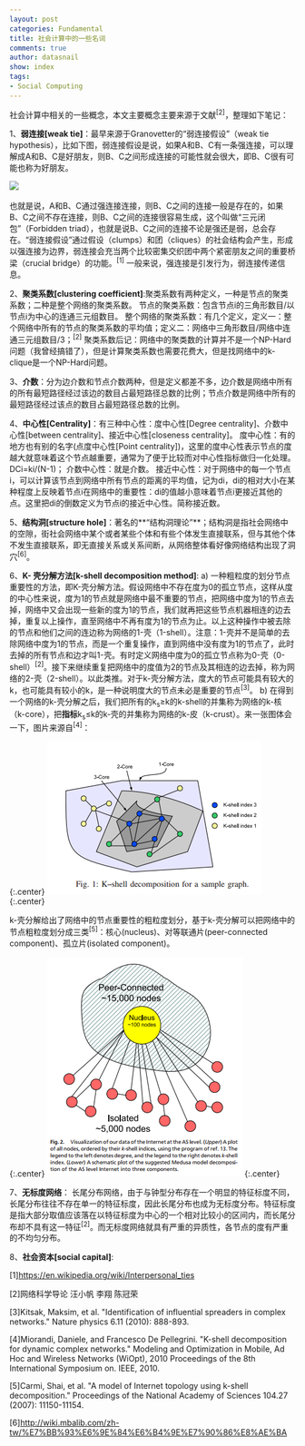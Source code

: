 ```yaml
---
layout: post
categories: Fundamental
title: 社会计算中的一些名词
comments: true
author: datasnail
show: index
tags:
- Social Computing
---
```


社会计算中相关的一些概念，本文主要概念主要来源于文献<sup>[2]</sup>，整理如下笔记：

1、**弱连接[weak tie]**：最早来源于Granovetter的“弱连接假设”（weak tie hypothesis），比如下图，弱连接假设是说，如果A和B、C有一条强连接，可以理解成A和B、C是好朋友，则B、C之间形成连接的可能性就会很大，即B、C很有可能也称为好朋友。

<img src="http://upload.wikimedia.org/wikipedia/commons/thumb/2/2a/Weak-strong-ties.svg/300px-Weak-strong-ties.svg.png?_=5991427" >

也就是说，A和B、C通过强连接连接，则B、C之间的连接一般是存在的，如果B、C之间不存在连接，则B、C之间的连接很容易生成，这个叫做“三元闭包”（Forbidden triad），也就是说B、C之间的连接不论是强还是弱，总会存在。“弱连接假设”通过假设（clumps）和团（cliques）的社会结构会产生，形成以强连接为边界，弱连接会充当两个比较密集交织团中两个紧密朋友之间的重要桥梁（crucial bridge）的功能。<sup>[1]</sup>
一般来说，强连接是引发行为，弱连接传递信息。

2、**聚类系数[clustering coefficient]**:聚类系数有两种定义，一种是节点的聚类系数；二种是整个网络的聚类系数。
节点的聚类系数：包含节点i的三角形数目/以节点i为中心的连通三元组数目。
整个网络的聚类系数：有几个定义，定义一：整个网络中所有的节点的聚类系数的平均值；定义二：网络中三角形数目/网络中连通三元组数目/3；<sup>[2]</sup>
聚类系数后记：网络中的聚类数的计算并不是一个NP-Hard问题（我曾经搞错了），但是计算聚类系数也需要花费大，但是找网络中的k-clique是一个NP-Hard问题。

3、**介数**：分为边介数和节点介数两种，但是定义都差不多，边介数是网络中所有的所有最短路径经过该边的数目占最短路径总数的比例；节点介数是网络中所有的最短路径经过该点的数目占最短路径总数的比例。

4、**中心性[Centrality]**：有三种中心性：度中心性[Degree centrality]、介数中心性[between centrality]、接近中心性[closeness centrality]。
度中心性：有的地方也有别的名字(点度中心性[Point centrality])，这里的度中心性表示节点的度越大就意味着这个节点越重要，通常为了便于比较而对中心性指标做归一化处理。DCi=ki/(N-1)；
介数中心性：就是介数。
接近中心性：对于网络中的每一个节点i，可以计算该节点到网络中所有节点的距离的平均值，记为di，di的相对大小在某种程度上反映着节点i在网络中的重要性：di的值越小意味着节点i更接近其他的点。这里把di的倒数定义为节点i的接近中心性。简称接近数。

5、**结构洞[structure hole]**：著名的**“结构洞理论”**；结构洞是指社会网络中的空隙，街社会网络中某个或者某些个体和有些个体发生直接联系，但与其他个体不发生直接联系，即无直接关系或关系间断，从网络整体看好像网络结构出现了洞穴<sup>[6]</sup>。

6、**K- 壳分解方法[k-shell decomposition method]**:
a) 一种粗粒度的划分节点重要性的方法，即K-壳分解方法。假设网络中不存在度为0的孤立节点，这样从度的中心性来说，度为1的节点就是网络中最不重要的节点，把网络中度为1的节点去掉，网络中又会出现一些新的度为1的节点，我们就再把这些节点机器相连的边去掉，重复以上操作，直至网络中不再有度为1的节点为止。以上这种操作中被去除的节点和他们之间的连边称为网络的1-壳（1-shell）。注意：1-壳并不是简单的去除网络中度为1的节点，而是一个重复操作，直到网络中没有度为1的节点了，此时去掉的所有节点和边才叫1-壳。有时定义网络中度为0的孤立节点称为0-壳（0-shell）<sup>[2]</sup>。接下来继续重复把网络中的度值为2的节点及其相连的边去掉，称为网络的2-壳（2-shell）。以此类推。对于k-壳分解方法，度大的节点可能具有较大的k，也可能具有较小的k，是一种说明度大的节点未必是重要的节点<sup>[3]</sup>。
b) 在得到一个网络的k-壳分解之后，我们把所有的k<sub>s</sub>≥k的k-shell的并集称为网络的k-核（k-core），把**指标**k<sub>s</sub>≤k的k-壳的并集称为网络的k-皮（k-crust）。来一张图体会一下，图片来源自<sup>[4]</sup>：

{:.center}
![](/postimg/social_notion1.png)
{:.center}

k-壳分解给出了网络中的节点重要性的粗粒度划分，基于k-壳分解可以把网络中的节点粗粒度划分成三类<sup>[5]</sup>：核心(nucleus)、对等联通片(peer-connected component)、孤立片(isolated component)。

{:.center}
![](/postimg/social_notion2.png)
{:.center}

7、**无标度网络**： 长尾分布网络，由于与钟型分布存在一个明显的特征标度不同，长尾分布往往不存在单一的特征标度，因此长尾分布也成为无标度分布。特征标度是指大部分取值应该落在以特征标度为中心的一个相对比较小的区间内，而长尾分布却不具有这一特征<sup>[2]</sup>。而无标度网络就具有严重的异质性，各节点的度有严重的不均匀分布。

8、**社会资本[social capital]**:

[1]https://en.wikipedia.org/wiki/Interpersonal_ties

[2]网络科学导论 汪小帆 李翔 陈冠荣

[3]Kitsak, Maksim, et al. "Identification of influential spreaders in complex networks." Nature physics 6.11 (2010): 888-893.

[4]Miorandi, Daniele, and Francesco De Pellegrini. "K-shell decomposition for dynamic complex networks." Modeling and Optimization in Mobile, Ad Hoc and Wireless Networks (WiOpt), 2010 Proceedings of the 8th International Symposium on. IEEE, 2010.

[5]Carmi, Shai, et al. "A model of Internet topology using k-shell decomposition." Proceedings of the National Academy of Sciences 104.27 (2007): 11150-11154.

[6]http://wiki.mbalib.com/zh-tw/%E7%BB%93%E6%9E%84%E6%B4%9E%E7%90%86%E8%AE%BA
